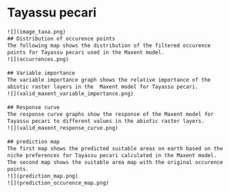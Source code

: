 # Tayassu pecari 
    ![](image_taxa.png) 
    ## Distribution of occurence points 
    The following map shows the distribution of the filtered occurence points for Tayassu pecari used in the Maxent model. 
    ![](occurrences.png)
    
    ## Variable importance 
    The variable importance graph shows the relative importance of the abiotic raster layers in the  Maxent model for Tayassu pecari. 
    ![](valid_maxent_variable_importance.png)
    
    ## Response curve 
    The response curve graphs show the response of the Maxent model for Tayassu pecari to different values in the abiotic raster layers. 
    ![](valid_maxent_response_curve.png)
    
    ## prediction map 
    The first map shows the predicted suitable areas on earth based on the niche preferences for Tayassu pecari calculated in the Maxent model. The second map shows the suitable area map with the original occurence points. 
    ![](prediction_map.png)
    ![](prediction_occurence_map.png)
    
